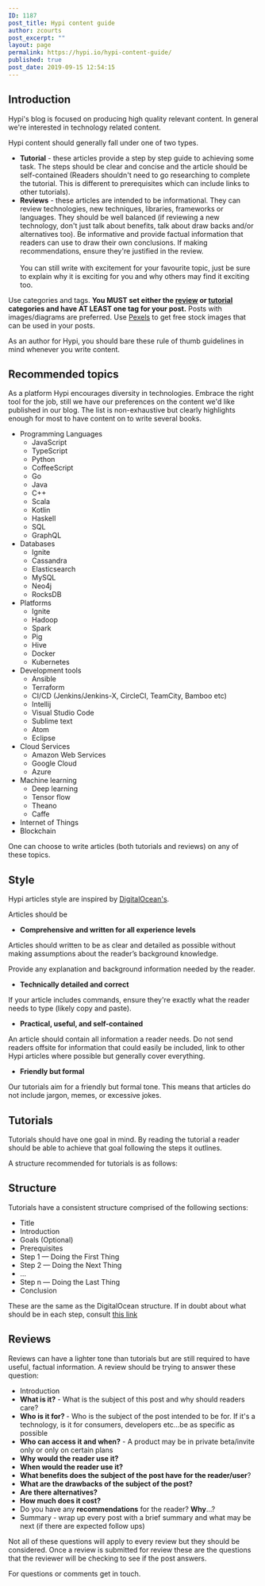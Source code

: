 ```yaml
---
ID: 1187
post_title: Hypi content guide
author: zcourts
post_excerpt: ""
layout: page
permalink: https://hypi.io/hypi-content-guide/
published: true
post_date: 2019-09-15 12:54:15
---
```

<!-- wp:heading -->
<h2>Introduction</h2>
<!-- /wp:heading -->

<!-- wp:paragraph -->
<p>Hypi's blog is focused on producing high quality relevant content. In general we're interested in technology related content. </p>
<!-- /wp:paragraph -->

<!-- wp:paragraph -->
<p>Hypi content should generally fall under one of two types.</p>
<!-- /wp:paragraph -->

<!-- wp:list -->
<ul><li><strong>Tutorial</strong> - these articles provide a step by step guide to achieving some task. The steps should be clear and concise and the article should be self-contained (Readers shouldn't need to go researching to complete the tutorial. This is different to prerequisites which can include links to other tutorials).</li><li><strong>Reviews</strong> - these articles are intended to be informational. They can review technologies, new techniques, libraries, frameworks or languages. They should be well balanced (if reviewing a new technology, don't just talk about benefits, talk about draw backs and/or alternatives too). Be informative and provide factual information that readers can use to draw their own conclusions. If making recommendations, ensure they're justified in the review. <br><br>You can still write with excitement for your favourite topic, just be sure to explain why it is exciting for you and why others may find it exciting too.</li></ul>
<!-- /wp:list -->

<!-- wp:paragraph -->
<p>Use categories and tags. <strong>You MUST set either the <a href="https://hypi.io/blog/category/blog/platform/technical-blog/reviews/">review</a> or <a href="https://hypi.io/blog/category/blog/platform/technical-blog/tutorial/">tutorial</a> categories and have AT LEAST one tag for your post.</strong> Posts with images/diagrams are preferred. Use <a href="https://www.pexels.com/">Pexels</a> to get free stock images that can be used in your posts.</p>
<!-- /wp:paragraph -->

<!-- wp:paragraph -->
<p>As an author for Hypi, you should bare these rule of thumb guidelines in mind whenever you write content.</p>
<!-- /wp:paragraph -->

<!-- wp:heading -->
<h2>Recommended topics</h2>
<!-- /wp:heading -->

<!-- wp:paragraph -->
<p>As a platform Hypi encourages diversity in technologies. Embrace the right tool for the job, still we have our preferences on the content we'd like published in our blog. The list is non-exhaustive but clearly highlights enough for most to have content on to write several books.</p>
<!-- /wp:paragraph -->

<!-- wp:list -->
<ul><li>Programming Languages<ul><li>JavaScript</li><li>TypeScript</li><li>Python</li><li>CoffeeScript</li><li>Go</li><li>Java</li><li>C++</li><li>Scala</li><li>Kotlin</li><li>Haskell</li><li>SQL</li><li>GraphQL</li></ul></li><li>Databases<ul><li>Ignite</li><li>Cassandra</li><li>Elasticsearch</li><li>MySQL</li><li>Neo4j</li><li>RocksDB</li></ul></li><li>Platforms<ul><li>Ignite</li><li>Hadoop</li><li>Spark</li><li>Pig</li><li>Hive</li><li>Docker</li><li>Kubernetes</li></ul></li><li>Development tools<ul><li>Ansible</li><li>Terraform</li><li>CI/CD (Jenkins/Jenkins-X, CircleCI, TeamCity, Bamboo etc)</li><li>Intellij</li><li>Visual Studio Code</li><li>Sublime text</li><li>Atom</li><li>Eclipse</li></ul></li><li>Cloud Services<ul><li>Amazon Web Services</li><li>Google Cloud</li><li>Azure</li></ul></li><li>Machine learning<ul><li>Deep learning</li><li>Tensor flow</li><li>Theano</li><li>Caffe</li></ul></li><li>Internet of Things</li><li>Blockchain</li></ul>
<!-- /wp:list -->

<!-- wp:paragraph -->
<p>One can choose to write articles (both tutorials and reviews) on any of these topics.</p>
<!-- /wp:paragraph -->

<!-- wp:heading -->
<h2>Style</h2>
<!-- /wp:heading -->

<!-- wp:paragraph -->
<p>Hypi articles style are inspired by <a href="https://www.digitalocean.com/community/tutorials/digitalocean-s-technical-writing-guidelines">DigitalOcean's</a>.</p>
<!-- /wp:paragraph -->

<!-- wp:paragraph -->
<p>Articles should be</p>
<!-- /wp:paragraph -->

<!-- wp:list -->
<ul><li><strong>Comprehensive and written for all experience levels</strong></li></ul>
<!-- /wp:list -->

<!-- wp:paragraph -->
<p>Articles should written to be as clear and detailed as possible without making assumptions about the reader’s background knowledge.</p>
<!-- /wp:paragraph -->

<!-- wp:paragraph -->
<p>Provide any explanation and background information needed by the reader.</p>
<!-- /wp:paragraph -->

<!-- wp:list -->
<ul><li><strong>Technically detailed and correct</strong></li></ul>
<!-- /wp:list -->

<!-- wp:paragraph -->
<p>If your article includes commands, ensure they're exactly what the reader needs to type (likely copy and paste).</p>
<!-- /wp:paragraph -->

<!-- wp:list -->
<ul><li><strong>Practical, useful, and self-contained</strong></li></ul>
<!-- /wp:list -->

<!-- wp:paragraph -->
<p>An article should contain all information a reader needs. Do not send readers offsite for information that could easily be included, link to other Hypi articles where possible but generally cover everything.</p>
<!-- /wp:paragraph -->

<!-- wp:list -->
<ul><li><strong>Friendly but formal</strong></li></ul>
<!-- /wp:list -->

<!-- wp:paragraph -->
<p>Our tutorials aim for a friendly but formal tone. This means that articles do not include jargon, memes, or excessive jokes. </p>
<!-- /wp:paragraph -->

<!-- wp:heading -->
<h2>Tutorials</h2>
<!-- /wp:heading -->

<!-- wp:paragraph -->
<p>Tutorials should have one goal in mind. By reading the tutorial a reader should be able to achieve that goal following the steps it outlines.</p>
<!-- /wp:paragraph -->

<!-- wp:paragraph -->
<p>A structure recommended for tutorials is as follows:</p>
<!-- /wp:paragraph -->

<!-- wp:heading -->
<h2 id="structure">Structure</h2>
<!-- /wp:heading -->

<!-- wp:paragraph -->
<p>Tutorials have a consistent structure comprised of the following sections:</p>
<!-- /wp:paragraph -->

<!-- wp:list -->
<ul><li>Title</li><li>Introduction</li><li>Goals (Optional)</li><li>Prerequisites</li><li>Step 1 — Doing the First Thing</li><li>Step 2 — Doing the Next Thing</li><li>…</li><li>Step n — Doing the Last Thing</li><li>Conclusion</li></ul>
<!-- /wp:list -->

<!-- wp:paragraph -->
<p>These are the same as the DigitalOcean structure. If in doubt about what should be in each step, consult <a href="https://www.digitalocean.com/community/tutorials/digitalocean-s-technical-writing-guidelines#structure">this link</a></p>
<!-- /wp:paragraph -->

<!-- wp:heading -->
<h2>Reviews</h2>
<!-- /wp:heading -->

<!-- wp:paragraph -->
<p>Reviews can have a lighter tone than tutorials but are still required to have useful, factual information. A review should be trying to answer these question:</p>
<!-- /wp:paragraph -->

<!-- wp:list -->
<ul><li>Introduction</li><li><strong>What is it?</strong> - What is the subject of this post and why should readers care?</li><li><strong>Who is it for? </strong>- Who is the subject of the post intended to be for. If it's a technology, is it for consumers, developers etc...be as specific as possible</li><li><strong>Who can access it and when?</strong> - A product may be in private beta/invite only or only on certain plans</li><li><strong>Why would the reader use it? </strong></li><li><strong>When would the reader use it?</strong></li><li><strong>What benefits does the subject of the post have for the reader/user</strong>? </li><li><strong>What are the drawbacks of the subject of the post?</strong></li><li><strong>Are there alternatives?</strong></li><li><strong>How much does it cost?</strong></li><li>Do you have any <strong>recommendations</strong> for the reader? <strong>Why</strong>...?</li><li>Summary - wrap up every post with a brief summary and what may be next (if there are expected follow ups)</li></ul>
<!-- /wp:list -->

<!-- wp:paragraph -->
<p>Not all of these questions will apply to every review but they should be considered. Once a review is submitted for review these are the questions that the reviewer will be checking to see if the post answers.</p>
<!-- /wp:paragraph -->

<!-- wp:paragraph -->
<p>For questions or comments get in touch.</p>
<!-- /wp:paragraph -->